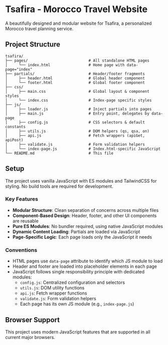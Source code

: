 # Tsafira - Morocco Travel Website

A beautifully designed and modular website for Tsafira, a personalized Morocco travel planning service.

## Project Structure

```
tsafira/
├── pages/                           # All standalone HTML pages
│     └── index.html                 # Home page with data-page="index"
├── partials/                        # Header/footer fragments
│     ├── header.html                # Global header component
│     └── footer.html                # Global footer component
├── css/
│     ├── main.css                   # Global layout & component styles
│     └── index.css                  # Index-page specific styles
├── js/
│     ├── loader.js                  # Inject partials into pages
│     ├── main.js                    # Entry point, delegates by data-page
│     ├── config.js                  # CSS selectors & default constants
│     ├── utils.js                   # DOM helpers (qs, qsa, on)
│     ├── api.js                     # Fetch wrappers (apiGet, apiPost)
│     ├── validate.js                # Form validation helpers
│     └── index-page.js              # Index.html-specific JavaScript
└── README.md                        # This file
```

## Setup

The project uses vanilla JavaScript with ES modules and TailwindCSS for styling. No build tools are required for development.

### Key Features

- **Modular Structure**: Clean separation of concerns across multiple files
- **Component-Based Design**: Header, footer, and other UI components are reusable
- **Pure ES Modules**: No bundler required, using native JavaScript modules
- **Dynamic Content Loading**: Partials are loaded via JavaScript
- **Page-Specific Logic**: Each page loads only the JavaScript it needs

### Conventions

- HTML pages use `data-page` attribute to identify which JS module to load
- Header and footer are loaded into placeholder elements in each page
- JavaScript follows single responsibility principle with dedicated modules:
  - `config.js`: Centralized configuration and selectors
  - `utils.js`: DOM utility functions
  - `api.js`: Fetch wrapper functions
  - `validate.js`: Form validation helpers
  - Each page has its own JS module (e.g., `index-page.js`)

## Browser Support

This project uses modern JavaScript features that are supported in all current major browsers.